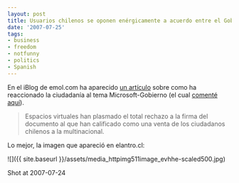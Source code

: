 ```yaml
---
layout: post
title: Usuarios chilenos se oponen enérgicamente a acuerdo entre el Gobierno y Microsoft
date: '2007-07-25'
tags:
- business
- freedom
- notfunny
- politics
- Spanish
---
```


En el iBlog de emol.com ha aparecido [un artículo][1] sobre como ha reaccionado la ciudadanía al tema Microsoft-Gobierno (el cual [comenté aquí][2]).

> Espacios virtuales han plasmado el total rechazo a la firma del documento al que han calificado como una venta de los ciudadanos chilenos a la multinacional.

Lo mejor, la imagen que apareció en elantro.cl:

 ![]({{ site.baseurl }}/assets/media_httpimg511image_evhhe-scaled500.jpg)

Shot at 2007-07-24

[1]: http://internetblog.emol.com/archives/2007/07/usuarios_chilen.asp  
 [2]: http://duncan.mac-vicar.com/blog/archives/257

